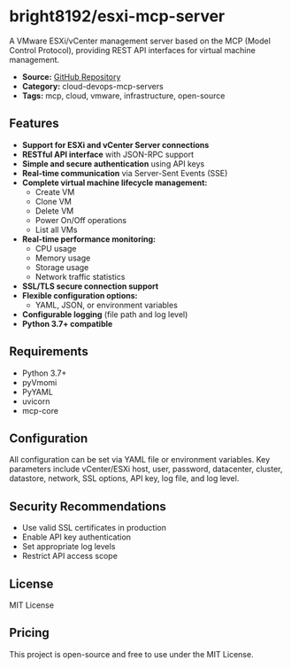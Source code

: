 # bright8192/esxi-mcp-server

A VMware ESXi/vCenter management server based on the MCP (Model Control Protocol), providing REST API interfaces for virtual machine management.

- **Source:** [GitHub Repository](https://github.com/bright8192/esxi-mcp-server)
- **Category:** cloud-devops-mcp-servers
- **Tags:** mcp, cloud, vmware, infrastructure, open-source

## Features
- **Support for ESXi and vCenter Server connections**
- **RESTful API interface** with JSON-RPC support
- **Simple and secure authentication** using API keys
- **Real-time communication** via Server-Sent Events (SSE)
- **Complete virtual machine lifecycle management:**
    - Create VM
    - Clone VM
    - Delete VM
    - Power On/Off operations
    - List all VMs
- **Real-time performance monitoring:**
    - CPU usage
    - Memory usage
    - Storage usage
    - Network traffic statistics
- **SSL/TLS secure connection support**
- **Flexible configuration options:**
    - YAML, JSON, or environment variables
- **Configurable logging** (file path and log level)
- **Python 3.7+ compatible**

## Requirements
- Python 3.7+
- pyVmomi
- PyYAML
- uvicorn
- mcp-core

## Configuration
All configuration can be set via YAML file or environment variables. Key parameters include vCenter/ESXi host, user, password, datacenter, cluster, datastore, network, SSL options, API key, log file, and log level.

## Security Recommendations
- Use valid SSL certificates in production
- Enable API key authentication
- Set appropriate log levels
- Restrict API access scope

## License
MIT License

## Pricing
This project is open-source and free to use under the MIT License.